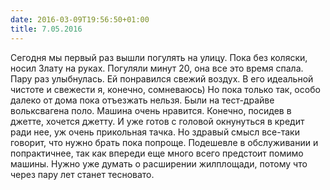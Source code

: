```yaml
---
date: 2016-03-09T19:56:50+01:00
title: 7.05.2016
---
```


Сегодня мы первый раз вышли погулять на улицу. Пока без коляски, носил Злату на руках. Погуляли минут 20, она все это время спала. Пару раз улыбнулась. Ей понравился свежий воздух. В его идеальной чистоте и свежести я, конечно, сомневаюсь) Но пока только так, особо далеко от дома пока отъезжать нельзя. Были на тест-драйве вольксвагена поло. Машина очень нравится. Конечно, посидев в джетте, хочется джетту. И уже готов с головой окнунуться в кредит ради нее, уж очень прикольная тачка. Но здравый смысл все-таки говорит, что нужно брать пока попроще. Подешевле в обслуживании и попрактичнее, так как впереди еще много всего предстоит помимо машины. Нужно уже думать о расширении жилплощади, потому что через пару лет станет тесновато. 